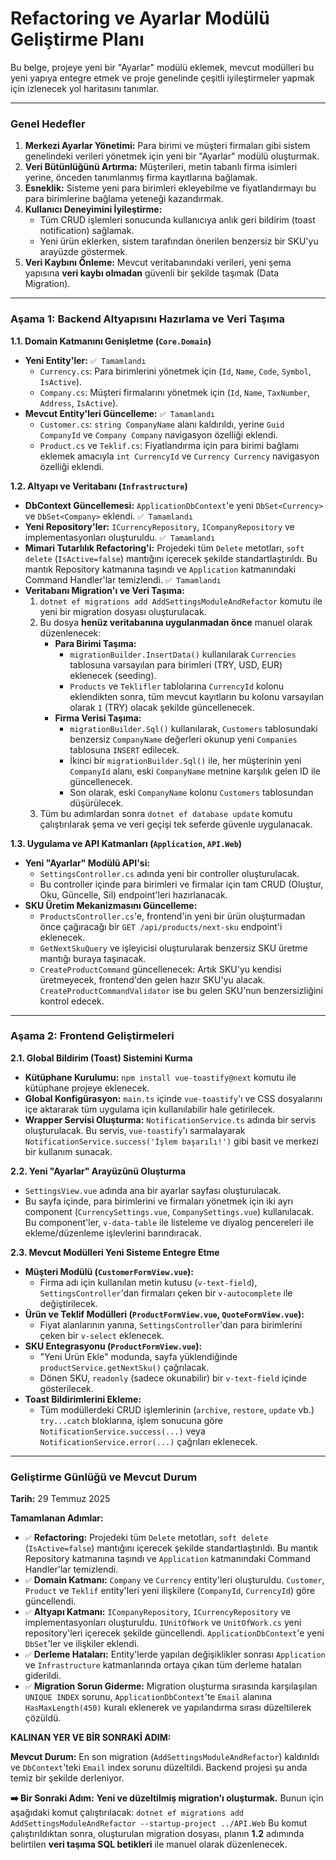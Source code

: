 # Refactoring ve Ayarlar Modülü Geliştirme Planı

Bu belge, projeye yeni bir "Ayarlar" modülü eklemek, mevcut modülleri bu yeni yapıya entegre etmek ve proje genelinde çeşitli iyileştirmeler yapmak için izlenecek yol haritasını tanımlar.

---

### **Genel Hedefler**

1.  **Merkezi Ayarlar Yönetimi:** Para birimi ve müşteri firmaları gibi sistem genelindeki verileri yönetmek için yeni bir "Ayarlar" modülü oluşturmak.
2.  **Veri Bütünlüğünü Artırma:** Müşterileri, metin tabanlı firma isimleri yerine, önceden tanımlanmış firma kayıtlarına bağlamak.
3.  **Esneklik:** Sisteme yeni para birimleri ekleyebilme ve fiyatlandırmayı bu para birimlerine bağlama yeteneği kazandırmak.
4.  **Kullanıcı Deneyimini İyileştirme:**
    *   Tüm CRUD işlemleri sonucunda kullanıcıya anlık geri bildirim (toast notification) sağlamak.
    *   Yeni ürün eklerken, sistem tarafından önerilen benzersiz bir SKU'yu arayüzde göstermek.
5.  **Veri Kaybını Önleme:** Mevcut veritabanındaki verileri, yeni şema yapısına **veri kaybı olmadan** güvenli bir şekilde taşımak (Data Migration).

---

### **Aşama 1: Backend Altyapısını Hazırlama ve Veri Taşıma**

**1.1. Domain Katmanını Genişletme (`Core.Domain`)**
*   **Yeni Entity'ler:** `✅ Tamamlandı`
    *   `Currency.cs`: Para birimlerini yönetmek için (`Id`, `Name`, `Code`, `Symbol`, `IsActive`).
    *   `Company.cs`: Müşteri firmalarını yönetmek için (`Id`, `Name`, `TaxNumber`, `Address`, `IsActive`).
*   **Mevcut Entity'leri Güncelleme:** `✅ Tamamlandı`
    *   `Customer.cs`: `string CompanyName` alanı kaldırıldı, yerine `Guid CompanyId` ve `Company Company` navigasyon özelliği eklendi.
    *   `Product.cs` ve `Teklif.cs`: Fiyatlandırma için para birimi bağlamı eklemek amacıyla `int CurrencyId` ve `Currency Currency` navigasyon özelliği eklendi.

**1.2. Altyapı ve Veritabanı (`Infrastructure`)**
*   **DbContext Güncellemesi:** `ApplicationDbContext`'e yeni `DbSet<Currency>` ve `DbSet<Company>` eklendi. `✅ Tamamlandı`
*   **Yeni Repository'ler:** `ICurrencyRepository`, `ICompanyRepository` ve implementasyonları oluşturuldu. `✅ Tamamlandı`
*   **Mimari Tutarlılık Refactoring'i:** Projedeki tüm `Delete` metotları, `soft delete` (`IsActive=false`) mantığını içerecek şekilde standartlaştırıldı. Bu mantık Repository katmanına taşındı ve `Application` katmanındaki Command Handler'lar temizlendi. `✅ Tamamlandı`
*   **Veritabanı Migration'ı ve Veri Taşıma:**
    1.  `dotnet ef migrations add AddSettingsModuleAndRefactor` komutu ile yeni bir migration dosyası oluşturulacak.
    2.  Bu dosya **henüz veritabanına uygulanmadan önce** manuel olarak düzenlenecek:
        *   **Para Birimi Taşıma:**
            *   `migrationBuilder.InsertData()` kullanılarak `Currencies` tablosuna varsayılan para birimleri (TRY, USD, EUR) eklenecek (seeding).
            *   `Products` ve `Teklifler` tablolarına `CurrencyId` kolonu eklendikten sonra, tüm mevcut kayıtların bu kolonu varsayılan olarak `1` (TRY) olacak şekilde güncellenecek.
        *   **Firma Verisi Taşıma:**
            *   `migrationBuilder.Sql()` kullanılarak, `Customers` tablosundaki benzersiz `CompanyName` değerleri okunup yeni `Companies` tablosuna `INSERT` edilecek.
            *   İkinci bir `migrationBuilder.Sql()` ile, her müşterinin yeni `CompanyId` alanı, eski `CompanyName` metnine karşılık gelen ID ile güncellenecek.
            *   Son olarak, eski `CompanyName` kolonu `Customers` tablosundan düşürülecek.
    3.  Tüm bu adımlardan sonra `dotnet ef database update` komutu çalıştırılarak şema ve veri geçişi tek seferde güvenle uygulanacak.

**1.3. Uygulama ve API Katmanları (`Application`, `API.Web`)**
*   **Yeni "Ayarlar" Modülü API'si:**
    *   `SettingsController.cs` adında yeni bir controller oluşturulacak.
    *   Bu controller içinde para birimleri ve firmalar için tam CRUD (Oluştur, Oku, Güncelle, Sil) endpoint'leri hazırlanacak.
*   **SKU Üretim Mekanizmasını Güncelleme:**
    *   `ProductsController.cs`'e, frontend'in yeni bir ürün oluşturmadan önce çağıracağı bir `GET /api/products/next-sku` endpoint'i eklenecek.
    *   `GetNextSkuQuery` ve işleyicisi oluşturularak benzersiz SKU üretme mantığı buraya taşınacak.
    *   `CreateProductCommand` güncellenecek: Artık SKU'yu kendisi üretmeyecek, frontend'den gelen hazır SKU'yu alacak. `CreateProductCommandValidator` ise bu gelen SKU'nun benzersizliğini kontrol edecek.

---

### **Aşama 2: Frontend Geliştirmeleri**

**2.1. Global Bildirim (Toast) Sistemini Kurma**
*   **Kütüphane Kurulumu:** `npm install vue-toastify@next` komutu ile kütüphane projeye eklenecek.
*   **Global Konfigürasyon:** `main.ts` içinde `vue-toastify`'ı ve CSS dosyalarını içe aktararak tüm uygulama için kullanılabilir hale getirilecek.
*   **Wrapper Servisi Oluşturma:** `NotificationService.ts` adında bir servis oluşturulacak. Bu servis, `vue-toastify`'ı sarmalayarak `NotificationService.success('İşlem başarılı!')` gibi basit ve merkezi bir kullanım sunacak.

**2.2. Yeni "Ayarlar" Arayüzünü Oluşturma**
*   `SettingsView.vue` adında ana bir ayarlar sayfası oluşturulacak.
*   Bu sayfa içinde, para birimlerini ve firmaları yönetmek için iki ayrı component (`CurrencySettings.vue`, `CompanySettings.vue`) kullanılacak. Bu component'ler, `v-data-table` ile listeleme ve diyalog pencereleri ile ekleme/düzenleme işlevlerini barındıracak.

**2.3. Mevcut Modülleri Yeni Sisteme Entegre Etme**
*   **Müşteri Modülü (`CustomerFormView.vue`):**
    *   Firma adı için kullanılan metin kutusu (`v-text-field`), `SettingsController`'dan firmaları çeken bir `v-autocomplete` ile değiştirilecek.
*   **Ürün ve Teklif Modülleri (`ProductFormView.vue`, `QuoteFormView.vue`):**
    *   Fiyat alanlarının yanına, `SettingsController`'dan para birimlerini çeken bir `v-select` eklenecek.
*   **SKU Entegrasyonu (`ProductFormView.vue`):**
    *   "Yeni Ürün Ekle" modunda, sayfa yüklendiğinde `productService.getNextSku()` çağrılacak.
    *   Dönen SKU, `readonly` (sadece okunabilir) bir `v-text-field` içinde gösterilecek.
*   **Toast Bildirimlerini Ekleme:**
    *   Tüm modüllerdeki CRUD işlemlerinin (`archive`, `restore`, `update` vb.) `try...catch` bloklarına, işlem sonucuna göre `NotificationService.success(...)` veya `NotificationService.error(...)` çağrıları eklenecek.

---

### **Geliştirme Günlüğü ve Mevcut Durum**

**Tarih:** 29 Temmuz 2025

**Tamamlanan Adımlar:**
*   `✅` **Refactoring:** Projedeki tüm `Delete` metotları, `soft delete` (`IsActive=false`) mantığını içerecek şekilde standartlaştırıldı. Bu mantık Repository katmanına taşındı ve `Application` katmanındaki Command Handler'lar temizlendi.
*   `✅` **Domain Katmanı:** `Company` ve `Currency` entity'leri oluşturuldu. `Customer`, `Product` ve `Teklif` entity'leri yeni ilişkilere (`CompanyId`, `CurrencyId`) göre güncellendi.
*   `✅` **Altyapı Katmanı:** `ICompanyRepository`, `ICurrencyRepository` ve implementasyonları oluşturuldu. `IUnitOfWork` ve `UnitOfWork.cs` yeni repository'leri içerecek şekilde güncellendi. `ApplicationDbContext`'e yeni `DbSet`'ler ve ilişkiler eklendi.
*   `✅` **Derleme Hataları:** Entity'lerde yapılan değişiklikler sonrası `Application` ve `Infrastructure` katmanlarında ortaya çıkan tüm derleme hataları giderildi.
*   `✅` **Migration Sorun Giderme:** Migration oluşturma sırasında karşılaşılan `UNIQUE INDEX` sorunu, `ApplicationDbContext`'te `Email` alanına `HasMaxLength(450)` kuralı eklenerek ve yapılandırma sırası düzeltilerek çözüldü.

**KALINAN YER VE BİR SONRAKİ ADIM:**

**Mevcut Durum:** En son migration (`AddSettingsModuleAndRefactor`) kaldırıldı ve `DbContext`'teki `Email` index sorunu düzeltildi. Backend projesi şu anda temiz bir şekilde derleniyor.

**➡️ Bir Sonraki Adım:** **Yeni ve düzeltilmiş migration'ı oluşturmak.** Bunun için aşağıdaki komut çalıştırılacak:
`dotnet ef migrations add AddSettingsModuleAndRefactor --startup-project ../API.Web`
Bu komut çalıştırıldıktan sonra, oluşturulan migration dosyası, planın **1.2** adımında belirtilen **veri taşıma SQL betikleri** ile manuel olarak düzenlenecek.
